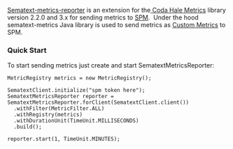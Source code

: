 [Sematext-metrics-reporter](https://github.com/sematext/sematext-metrics-reporter)
is an extension for the[ Coda Hale
Metrics](http://metrics.codahale.com/) library version 2.2.0 and 3.x for
sending metrics to [SPM](https://sematext.com/spm/).  Under the
hood sematext-metrics Java library is used to send metrics as [Custom
Metrics](Custom-Metrics) to SPM.

### Quick Start

To start sending metrics just create and start SematextMetricsReporter:

``` syntaxhighlighter-pre
MetricRegistry metrics = new MetricRegistry();

SematextClient.initialize("spm token here");
SematextMetricsReporter reporter = SematextMetricsReporter.forClient(SematextClient.client())
  .withFilter(MetricFilter.ALL)
  .withRegistry(metrics)
  .withDurationUnit(TimeUnit.MILLISECONDS)
  .build();

reporter.start(1, TimeUnit.MINUTES);
```

